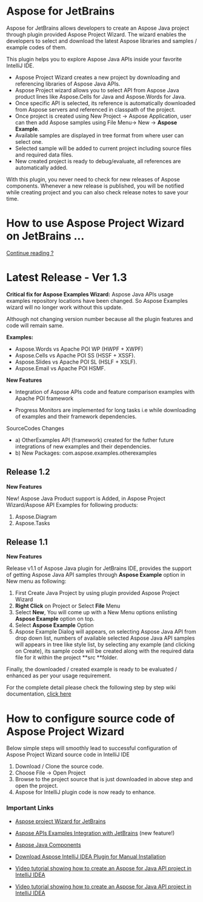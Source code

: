 # Aspose for JetBrains

Aspose for JetBrains allows developers to create an Aspose Java project through plugin provided Aspose Project Wizard. The wizard enables the developers to select and download the latest Aspose libraries and samples / example codes of them.

This plugin helps you to explore Aspose Java APIs inside your favorite IntelliJ IDE.

*   Aspose Project Wizard creates a new project by downloading and referencing libraries of Aspose Java APIs.
*   Aspose Project wizard allows you to select API from Aspose Java product lines like Aspose.Cells for Java and Aspose.Words for Java.
*   Once specific API is selected, its reference is automatically downloaded from Aspose servers and referenced in classpath of the project.
*   Once project is created using New Project -> Aspose Application, user can then add Aspose samples using File Menu-> New -> **Aspose Example**.
*   Available samples are displayed in tree format from where user can select one.
*   Selected sample will be added to current project including source files and required data files.
*   New created project is ready to debug/evaluate, all references are automatically added.

With this plugin, you never need to check for new releases of Aspose components. Whenever a new release is published, you will be notified while creating project and you can also check release notes to save your time. 

# How to use Aspose Project Wizard on JetBrains ...

[Continue reading ?](https://github.com/asposemarketplace/Aspose_for_JetBrains/wiki/Aspose-Project-Wizard)

# Latest Release - Ver 1.3

**Critical fix for Aspose Examples Wizard:**
Aspose Java APIs usage examples repository locations have been changed. So Aspose Examples wizard will no longer work without this update.

Although not changing version number because all the plugin features and code will remain same.

**Examples:**

*   Aspose.Words vs Apache POI WP (HWPF + XWPF)
*   Aspose.Cells vs Apache POI SS (HSSF + XSSF).
*   Aspose.Slides vs Apache POI SL (HSLF + XSLF).
*   Aspose.Email vs Apache POI HSMF.

**New Features**

*   Integration of Aspose APIs code and feature comparison examples with Apache POI framework

*   Progress Monitors are implemented for long tasks i.e while downloading of examples and their framework dependencies.

SourceCodes Changes

*   a) OtherExamples API (framework) created for the futher future integrations of new examples and their dependencies. 
*   b) New Packages: com.aspose.examples.otherexamples

## Release 1.2

**New Features**

New! Aspose Java Product support is Added, in Aspose Project Wizard/Aspose API Examples for following products:

1. Aspose.Diagram
2. Aspose.Tasks

## Release 1.1

**New Features**

Release v1.1 of Aspose Java plugin for JetBrains IDE, provides the support of getting Aspose Java API samples through **Aspose Example** option in New menu as following:

1.  First Create Java Project by using plugin provided Aspose Project Wizard
2.  **Right Click** on Project or Select **File** Menu
3.  Select **New**, You will come up with a New Menu options enlisting **Aspose Example** option on top.
4.  Select **Aspose Example** Option
5.  Aspose Example Dialog will appears, on selecting Aspose Java API from drop down list, numbers of available selected Aspose Java API samples will appears in tree like style list, by selecting any example (and clicking on Create), its sample code will be created along with the required data file for it within the project **src **folder.

Finally, the downloaded / created example is ready to be evaluated / enhanced as per your usage requirement.

For the complete detail please check the following step by step wiki documentation, [click here](https://github.com/asposemarketplace/Aspose_for_JetBrains/wiki/Aspose-Example "AsposeExample")

# How to configure source code of Aspose Project Wizard

Below simple steps will smoothly lead to successful configuration of Aspose Project Wizard source code in IntelliJ IDE

1.  Download / Clone the source code.
2.  Choose File -> Open Project
3.  Browse to the project source that is just downloaded in above step and open the project.
4.  Aspose for IntelliJ plugin code is now ready to enhance.
### Important Links

*   [Aspose project Wizard for JetBrains](http://goo.gl/1DzKBe "Aspose project Wizard for JetBrains")

*   [Aspose APIs Examples Integration with JetBrains](http://goo.gl/4D578h "Aspose Java Example") (new feature!)

*   [Aspose Java Components](http://www.aspose.com/java/total-component.aspx)

*   [Download Aspose IntelliJ IDEA Plugin for Manual Installation](http://plugins.jetbrains.com/plugin/7461)

*   [Video tutorial showing how to create an Aspose for Java API project in IntelliJ IDEA](http://youtu.be/tQyk10MXbGw)

*   [Video tutorial showing how to create an Aspose for Java API project in IntelliJ IDEA](http://goo.gl/u0mfZu)
